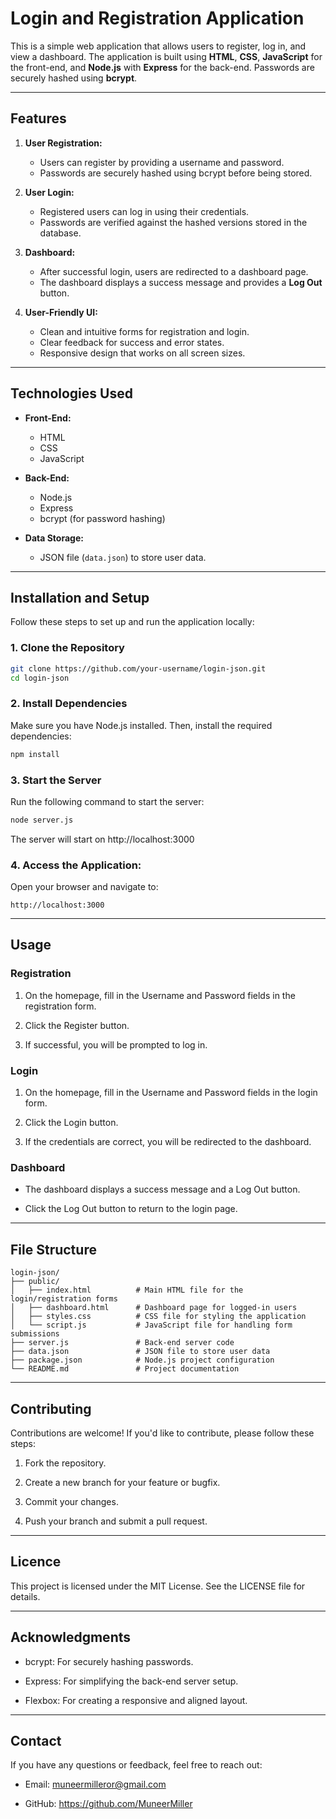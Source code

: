 # Login and Registration Application

This is a simple web application that allows users to register, log in, and view a dashboard. The application is built using **HTML**, **CSS**, **JavaScript** for the front-end, and **Node.js** with **Express** for the back-end. Passwords are securely hashed using **bcrypt**.

---

## Features

1. **User Registration:**
   - Users can register by providing a username and password.
   - Passwords are securely hashed using bcrypt before being stored.

2. **User Login:**
   - Registered users can log in using their credentials.
   - Passwords are verified against the hashed versions stored in the database.

3. **Dashboard:**
   - After successful login, users are redirected to a dashboard page.
   - The dashboard displays a success message and provides a **Log Out** button.

4. **User-Friendly UI:**
   - Clean and intuitive forms for registration and login.
   - Clear feedback for success and error states.
   - Responsive design that works on all screen sizes.

---

## Technologies Used

- **Front-End:**
  - HTML
  - CSS
  - JavaScript

- **Back-End:**
  - Node.js
  - Express
  - bcrypt (for password hashing)

- **Data Storage:**
  - JSON file (`data.json`) to store user data.

---

## Installation and Setup

Follow these steps to set up and run the application locally:

### 1. Clone the Repository

```bash
git clone https://github.com/your-username/login-json.git
cd login-json
```

### 2. Install Dependencies

Make sure you have Node.js installed. Then, install the required dependencies:

```bash
npm install
```

### 3. Start the Server

Run the following command to start the server:

```bash
node server.js
```

The server will start on http://localhost:3000

### 4. Access the Application:

Open your browser and navigate to:

```
http://localhost:3000
```

---

## Usage

### Registration 

1. On the homepage, fill in the Username and Password fields in the registration form.

2. Click the Register button.

3. If successful, you will be prompted to log in.

### Login

1. On the homepage, fill in the Username and Password fields in the login form.

2. Click the Login button.

3. If the credentials are correct, you will be redirected to the dashboard.

### Dashboard

 - The dashboard displays a success message and a Log Out button.

 - Click the Log Out button to return to the login page.

---

## File Structure

```
login-json/
├── public/
│   ├── index.html          # Main HTML file for the login/registration forms
│   ├── dashboard.html      # Dashboard page for logged-in users
│   ├── styles.css          # CSS file for styling the application
│   └── script.js           # JavaScript file for handling form submissions
├── server.js               # Back-end server code
├── data.json               # JSON file to store user data
├── package.json            # Node.js project configuration
└── README.md               # Project documentation
```

---

## Contributing

Contributions are welcome! If you'd like to contribute, please follow these steps:

1. Fork the repository.

2. Create a new branch for your feature or bugfix.

3. Commit your changes.

4. Push your branch and submit a pull request.

---

## Licence

This project is licensed under the MIT License. See the LICENSE file for details.

---

## Acknowledgments

 - bcrypt: For securely hashing passwords.

 - Express: For simplifying the back-end server setup.

 - Flexbox: For creating a responsive and aligned layout.

---

## Contact

If you have any questions or feedback, feel free to reach out:

 - Email: muneermilleror@gmail.com

 - GitHub: https://github.com/MuneerMiller
